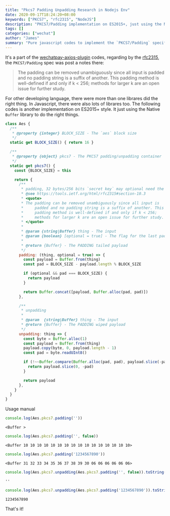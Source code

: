 ```yaml
---
title: "Pkcs7 Padding Unpadding Research in Nodejs Env"
date: 2020-09-17T18:24:20+08:00
keywords: ["PKCS7", "rfc2315", "NodeJS"]
description: "PKCS7/Padding implementation on ES2015+, just using the Native `Buffer` library to do the right things."
tags: []
categories: ["wechat"]
author: "James"
summary: "Pure javascript codes to implement the `PKCS7/Padding` specification, regarding by rfc2315. It just using the Native `Buffer` library to do the right things."
---
```

It's a part of the [wechatpay-axios-plugin](https://github.com/TheNorthMemory/wechatpay-axios-plugin) codes, regarding by the [rfc2315](https://tools.ietf.org/html/rfc2315#section-10.3), the `PKCS7/Padding` spec was post a notes there: <blockquote>The padding can be removed unambiguously since all input is padded and no padding string is a suffix of another. This padding method is well-defined if and only if k < 256; methods for larger k are an open issue for further study.</blockquote>

For other developing language, there were more than one librares did the right thing. In Javascript, there were also lots of librares too. The following codes is another implementation on ES2015+ style. It just using the Native `Buffer` library to do the right things.

```javascript
class Aes {
  /**
   * @property {integer} BLOCK_SIZE - The `aes` block size
   */
  static get BLOCK_SIZE() { return 16 }

  /**
   * @property {object} pkcs7 - The PKCS7 padding/unpadding container
   */
  static get pkcs7() {
    const {BLOCK_SIZE} = this

    return {
      /**
       * padding, 32 bytes/256 bits `secret key` may optional need the last block.
       * @see https://tools.ietf.org/html/rfc2315#section-10.3
       * <quote>
       * The padding can be removed unambiguously since all input is
       *     padded and no padding string is a suffix of another. This
       *     padding method is well-defined if and only if k < 256;
       *     methods for larger k are an open issue for further study.
       * </quote>
       *
       * @param {string|Buffer} thing - The input
       * @param {boolean} [optional = true] - The flag for the last padding
       *
       * @return {Buffer} - The PADDING tailed payload
       */
      padding: (thing, optional = true) => {
        const payload = Buffer.from(thing)
        const pad = BLOCK_SIZE - payload.length % BLOCK_SIZE

        if (optional && pad === BLOCK_SIZE) {
          return payload
        }

        return Buffer.concat([payload, Buffer.alloc(pad, pad)])
      },

      /**
       * unpadding
       *
       * @param  {string|Buffer} thing - The input
       * @return {Buffer} - The PADDING wiped payload
       */
      unpadding: thing => {
        const byte = Buffer.alloc(1)
        const payload = Buffer.from(thing)
        payload.copy(byte, 0, payload.length - 1)
        const pad = byte.readUInt8()

        if (!~~Buffer.compare(Buffer.alloc(pad, pad), payload.slice(-pad))) {
          return payload.slice(0, -pad)
        }

        return payload
      },
    }
  }
}
```

Usage manual

```javascript
console.log(Aes.pkcs7.padding(''))
```
```
<Buffer >
```
```javascript
console.log(Aes.pkcs7.padding('', false))
```
```
<Buffer 10 10 10 10 10 10 10 10 10 10 10 10 10 10 10 10>
```
```javascript
console.log(Aes.pkcs7.padding('1234567890'))
```
```
<Buffer 31 32 33 34 35 36 37 38 39 30 06 06 06 06 06 06>
```
```javascript
console.log(Aes.pkcs7.unpadding(Aes.pkcs7.padding('', false)).toString())
```
```
''
```
```javascript
console.log(Aes.pkcs7.unpadding(Aes.pkcs7.padding('1234567890')).toString())
```
```
1234567890
```

That's it!
